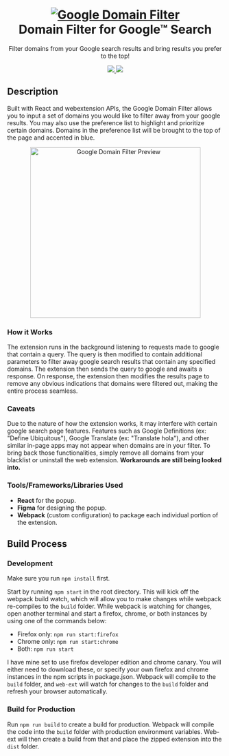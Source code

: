 <h1 align="center">
  <br />
  <a href="https://github.com/KMCGamer/google-domain-filter">
    <img src="https://user-images.githubusercontent.com/77036988/144765937-37ed8059-0c5f-4c7d-9670-4efd496d1ab2.png" alt="Google Domain Filter" title="Google Domain Filter" />
  </a>
  <br />
  Domain Filter for Google™ Search
  <br />
</h1>

<p align="center"> 
  Filter domains from your Google search results and bring results you prefer to the top!
</p>

<p align="center"> 
  <a href="https://addons.mozilla.org/en-US/firefox/addon/google-domain-filter" alt="Download for Firefox" title="Download for Firefox">
    <img src="https://user-images.githubusercontent.com/6385983/103357808-109f2080-4a82-11eb-923a-3f3f5811d623.png" />
  </a>
  <a href="https://chrome.google.com/webstore/detail/google-domain-filter/pfefijhgghjngiekipelcephlehhiedl" alt="Download for Chrome" title="Download for Chrome">
    <img src="https://user-images.githubusercontent.com/6385983/103357809-109f2080-4a82-11eb-809f-8c00699a1a32.png" />
  </a>
</p>

## Description

Built with React and webextension APIs, the Google Domain Filter allows you to input a set of domains you would like to filter away from your google results. You may also use the preference list to highlight and prioritize certain domains. Domains in the preference list will be brought to the top of the page and accented in blue.

<p align="center">
  <img width="397" alt="Google Domain Filter Preview" src="https://user-images.githubusercontent.com/6385983/102741623-df577f80-4320-11eb-8582-b952d1df3458.png">
</p>

### How it Works

The extension runs in the background listening to requests made to google that contain a query. The query is then modified to contain additional parameters to filter away google search results that contain any specified domains. The extension then sends the query to google and awaits a response. On response, the extension then modifies the results page to remove any obvious indications that domains were filtered out, making the entire process seamless.

### Caveats

Due to the nature of how the extension works, it may interfere with certain google search page features. Features such as Google Definitions (ex: "Define Ubiquitous"), Google Translate (ex: "Translate hola"), and other similar in-page apps may not appear when domains are in your filter. To bring back those functionalities, simply remove all domains from your blacklist or uninstall the web extension. **Workarounds are still being looked into.**

### Tools/Frameworks/Libraries Used

- **React** for the popup.
- **Figma** for designing the popup.
- **Webpack** (custom configuration) to package each individual portion of the extension.

## Build Process

### Development

Make sure you run `npm install` first.

Start by running `npm start` in the root directory. This will kick off the webpack build watch, which will allow you to make changes while webpack re-compiles to the `build` folder. While webpack is watching for changes, open another terminal and start a firefox, chrome, or both instances by using one of the commands below:

- Firefox only: `npm run start:firefox`
- Chrome only: `npm run start:chrome`
- Both: `npm run start`

I have mine set to use firefox developer edition and chrome canary. You will either need to download these, or specify your own firefox and chrome instances in the npm scripts in package.json. Webpack will compile to the `build` folder, and `web-ext` will watch for changes to the `build` folder and refresh your browser automatically.

### Build for Production

Run `npm run build` to create a build for production. Webpack will compile the code into the `build` folder with production environment variables. Web-ext will then create a build from that and place the zipped extension into the `dist` folder.
